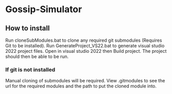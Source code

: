 # Gossip-Simulator

## How to install
Run cloneSubModules.bat to clone any required git submodules (Requires Git to be installed).
Run GenerateProject_VS22.bat to generate visual studio 2022 project files.
Open in visual studio 2022 then Build project.
The project should then be able to be run.

### If git is not installed
Manual cloning of submodules will be required.
View .gitmodules to see the url for the required modules and the path to put the cloned module into.
